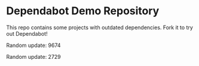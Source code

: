 # Dependabot Demo Repository

This repo contains some projects with outdated dependencies. Fork it to try out
Dependabot!

Random update: 9674

Random update: 2729
